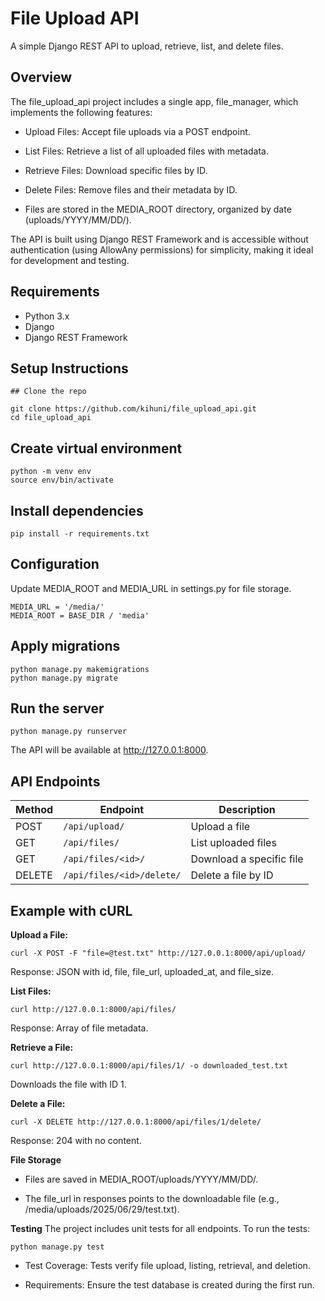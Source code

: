 # File Upload API

A simple Django REST API to upload, retrieve, list, and delete files.

## Overview

The file_upload_api project includes a single app, file_manager, which implements the following features:

- Upload Files: Accept file uploads via a POST endpoint.

- List Files: Retrieve a list of all uploaded files with metadata.

- Retrieve Files: Download specific files by ID.

- Delete Files: Remove files and their metadata by ID.

- Files are stored in the MEDIA_ROOT directory, organized by date (uploads/YYYY/MM/DD/).

The API is built using Django REST Framework and is accessible without authentication (using AllowAny permissions) for simplicity, making it ideal for development and testing.



## Requirements

- Python 3.x
- Django
- Django REST Framework

## Setup Instructions

```
## Clone the repo

git clone https://github.com/kihuni/file_upload_api.git
cd file_upload_api
```
## Create virtual environment

```
python -m venv env
source env/bin/activate

```
## Install dependencies

```
pip install -r requirements.txt

```

## Configuration

Update MEDIA_ROOT and MEDIA_URL in settings.py for file storage.

```
MEDIA_URL = '/media/'
MEDIA_ROOT = BASE_DIR / 'media'
```

## Apply migrations
```
python manage.py makemigrations
python manage.py migrate

```

## Run the server
```
python manage.py runserver

```
The API will be available at http://127.0.0.1:8000.


## API Endpoints

| Method | Endpoint                  | Description              |
| ------ | ------------------------- | ------------------------ |
| POST   | `/api/upload/`            | Upload a file            |
| GET    | `/api/files/`             | List uploaded files      |
| GET    | `/api/files/<id>/`        | Download a specific file |
| DELETE | `/api/files/<id>/delete/` | Delete a file by ID      |

## Example with cURL

**Upload a File:**
```
curl -X POST -F "file=@test.txt" http://127.0.0.1:8000/api/upload/
```
Response: JSON with id, file, file_url, uploaded_at, and file_size.

**List Files:**
```
curl http://127.0.0.1:8000/api/files/
```
Response: Array of file metadata.

**Retrieve a File:**
```
curl http://127.0.0.1:8000/api/files/1/ -o downloaded_test.txt
```
Downloads the file with ID 1.

**Delete a File:**

```
curl -X DELETE http://127.0.0.1:8000/api/files/1/delete/
```
Response: 204 with no content.

**File Storage**
- Files are saved in MEDIA_ROOT/uploads/YYYY/MM/DD/.

- The file_url in responses points to the downloadable file (e.g., /media/uploads/2025/06/29/test.txt).

**Testing**
The project includes unit tests for all endpoints. To run the tests:

```
python manage.py test
```
- Test Coverage: Tests verify file upload, listing, retrieval, and deletion.

- Requirements: Ensure the test database is created during the first run.





